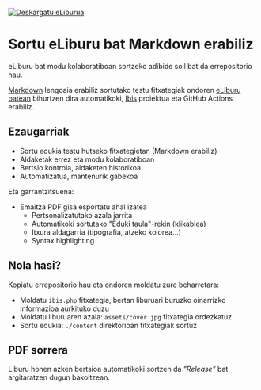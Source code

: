 [![Deskargatu eLiburua](https://img.shields.io/badge/deskargatu-eBook%20PDF-blue?style=for-the-badge)](https://github.com/xezpeleta/sortu-dokumentazioa/releases/latest/download/sortu-dokumentazioa-github-erabiliz-light.pdf)

# Sortu eLiburu bat Markdown erabiliz
eLiburu bat modu kolaboratiboan sortzeko adibide soil bat da errepositorio hau.

[Markdown](https://en.wikipedia.org/wiki/Markdown) lengoaia erabiliz sortutako testu fitxategiak ondoren [eLiburu batean](https://github.com/xezpeleta/sortu-dokumentazioa/releases/latest/download/sortu-dokumentazioa-github-erabiliz-light.pdf) bihurtzen dira automatikoki, [Ibis](https://github.com/themsaid/ibis) proiektua eta GitHub Actions erabiliz.

## Ezaugarriak

- Sortu edukia testu hutseko fitxategietan (Markdown erabiliz)
- Aldaketak errez eta modu kolaboratiboan
- Bertsio kontrola, aldaketen historikoa
- Automatizatua, mantenurik gabekoa

Eta garrantzitsuena:
- Emaitza PDF gisa esportatu ahal izatea
  - Pertsonalizatutako azala jarrita
  - Automatikoki sortutako "Eduki taula"-rekin (klikablea)
  - Itxura aldagarria (tipografia, atzeko kolorea...)
  - Syntax highlighting

## Nola hasi?

Kopiatu errepositorio hau eta ondoren moldatu zure beharretara:
- Moldatu `ibis.php` fitxategia, bertan liburuari buruzko oinarrizko informazioa aurkituko duzu
- Moldatu liburuaren azala: `assets/cover.jpg` fitxategia ordezkatuz
- Sortu edukia: `./content` direktorioan fitxategiak sortuz

## PDF sorrera

Liburu honen azken bertsioa automatikoki sortzen da *"Release"* bat argitaratzen dugun bakoitzean.

